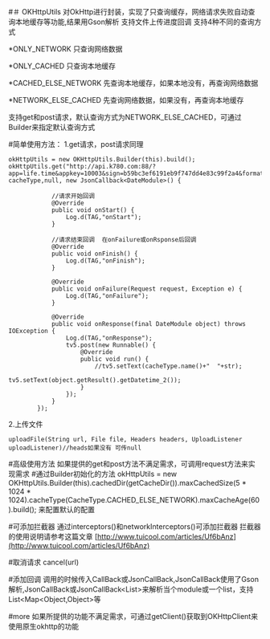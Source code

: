 #＃ OKHttpUtils
对OkHttp进行封装，实现了只查询缓存，网络请求失败自动查询本地缓存等功能,结果用Gson解析
支持文件上传进度回调
支持4种不同的查询方式

*ONLY_NETWORK  只查询网络数据

*ONLY_CACHED   只查询本地缓存

*CACHED_ELSE_NETWORK  先查询本地缓存，如果本地没有，再查询网络数据

*NETWORK_ELSE_CACHED  先查询网络数据，如果没有，再查询本地缓存

支持get和post请求，默认查询方式为NETWORK_ELSE_CACHED，可通过Builder来指定默认查询方式

#简单使用方法：
 1.get请求，post请求同理

    okHttpUtils = new OKHttpUtils.Builder(this).build();
    okHttpUtils.get("http://api.k780.com:88/?app=life.time&appkey=10003&sign=b59bc3ef6191eb9f747dd4e83c99f2a4&format=json", cacheType,null, new JsonCallback<DateModule>() {
    
                //请求开始回调
                @Override
                public void onStart() {
                    Log.d(TAG,"onStart");
                }
    
                //请求结束回调  在onFailure或onRsponse后回调
                @Override
                public void onFinish() {
                    Log.d(TAG,"onFinish");
                }
    
                @Override
                public void onFailure(Request request, Exception e) {
                    Log.d(TAG,"onFailure");
                }
    
                @Override
                public void onResponse(final DateModule object) throws IOException {
                    Log.d(TAG,"onResponse");
                    tv5.post(new Runnable() {
                        @Override
                        public void run() {
                            //tv5.setText(cacheType.name()+"  "+str);
                            tv5.setText(object.getResult().getDatetime_2());
                        }
                    });
                }
            });

 2.上传文件
    
    uploadFile(String url, File file, Headers headers, UploadListener uploadListener)//heads如果没有 可传null
    
#高级使用方法
如果提供的get和post方法不满足需求，可调用request方法来实现需求
#通过Builder初始化的方法
    okHttpUtils = new OKHttpUtils.Builder(this).cachedDir(getCacheDir()).maxCachedSize(5 * 1024 * 1024).cacheType(CacheType.CACHED_ELSE_NETWORK).maxCacheAge(60).build();
来配置默认的配置


#可添加拦截器
通过interceptors()和networkInterceptors()可添加拦截器
拦截器的使用说明请参考这篇文章 [http://www.tuicool.com/articles/Uf6bAnz](http://www.tuicool.com/articles/Uf6bAnz)

#取消请求
cancel(url)

#添加回调
调用的时候传入CallBack或JsonCallBack,JsonCallBack使用了Gson解析,JsonCallBack<DateModule>或JsonCallBack<List<DateModule>>来解析当个module或一个list，支持List<Map<Object,Object>等

#more
如果所提供的功能不满足需求，可通过getClient()获取到OKHttpClient来使用原生okhttp的功能

